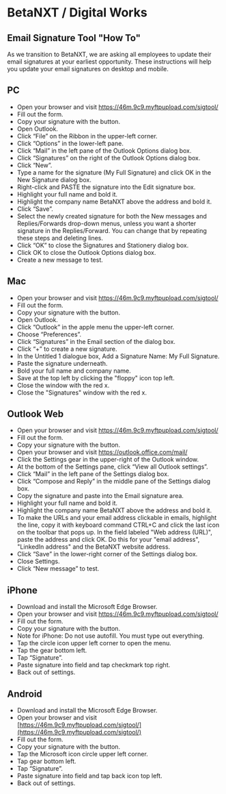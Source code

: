 # BetaNXT / Digital Works
## Email Signature Tool "How To"


As we transition to BetaNXT, we are asking all employees to update their email signatures at your earliest opportunity. These instructions will help you update your email signatures on desktop and mobile. 




## PC
* Open your browser and visit <https://46m.9c9.myftpupload.com/sigtool/>
* Fill out the form.
* Copy your signature with the button.
* Open Outlook.
* Click “File” on the Ribbon in the upper-left corner.
* Click “Options” in the lower-left pane.
* Click “Mail” in the left pane of the Outlook Options dialog box.
* Click “Signatures” on the right of the Outlook Options dialog box.
* Click “New”.
* Type a name for the signature (My Full Signature) and click OK in the New Signature dialog box.
* Right-click and PASTE the signature into the Edit signature box.
* Highlight your full name and bold it. 
* Highlight the company name BetaNXT above the address and bold it.
* Click “Save”.
* Select the newly created signature for both the New messages and Replies/Forwards drop-down menus, unless you want a shorter signature in the Replies/Forward. You can change that by repeating these steps and deleting lines.
* Click “OK” to close the Signatures and Stationery dialog box.
* Click OK to close the Outlook Options dialog box.
* Create a new message to test.

## Mac
* Open your browser and visit <https://46m.9c9.myftpupload.com/sigtool/>
* Fill out the form.
* Copy your signature with the button.
* Open Outlook.
* Click “Outlook” in the apple menu the upper-left corner.
* Choose “Preferences”.
* Click “Signatures” in the Email section of the dialog box.
* Click “+” to create a new signature.
* In the Untitled 1 dialogue box, Add a Signature Name: My Full Signature.
* Paste the signature underneath.
* Bold your full name and company name.
* Save at the top left by clicking the "floppy" icon top left.
* Close the window with the red x.
* Close the "Signatures" window with the red x.

## Outlook Web 
* Open your browser and visit <https://46m.9c9.myftpupload.com/sigtool/>
* Fill out the form.
* Copy your signature with the button.
* Open your browser and visit <https://outlook.office.com/mail/>
* Click the Settings gear in the upper-right of the Outlook window. 
* At the bottom of the Settings pane, click “View all Outlook settings”.
* Click “Mail” in the left pane of the Settings dialog box.
* Click “Compose and Reply” in the middle pane of the Settings dialog box.
* Copy the signature and paste into the Email signature area.
* Highlight your full name and bold it. 
* Highlight the company name BetaNXT above the address and bold it.
* To make the URLs and your email address clickable in emails, highlight the line, copy it with keyboard command CTRL+C and click the last icon on the toolbar that pops up. In the field labeled "Web address (URL)", paste the address and click OK. Do this for your "email address", "LinkedIn address" and the BetaNXT website address. 
* Click “Save” in the lower-right corner of the Settings dialog box.
* Close Settings.
* Click “New message” to test.


## iPhone
* Download and install the Microsoft Edge Browser.
* Open your browser and visit <https://46m.9c9.myftpupload.com/sigtool/>
* Fill out the form.
* Copy your signature with the button.
* Note for iPhone: Do not use autofill. You must type out everything.
* Tap the circle icon upper left corner to open the menu.
* Tap the gear bottom left.
* Tap “Signature”.
* Paste signature into field and tap checkmark top right.
* Back out of settings.

## Android
* Download and install the Microsoft Edge Browser.
* Open your browser and visit [https://46m.9c9.myftpupload.com/sigtool/](https://46m.9c9.myftpupload.com/sigtool/)
* Fill out the form.
* Copy your signature with the button.
* Tap the Microsoft icon circle upper left corner.
* Tap gear bottom left.
* Tap “Signature”.
* Paste signature into field and tap back icon top left.
* Back out of settings.











